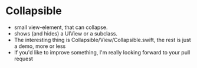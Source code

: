 # Collapsible

- small view-element, that can collapse.
- shows (and hides) a UIView or a subclass.
- The interesting thing is Collapsible/View/Collapsible.swift, the rest is just a demo, more or less
- If you'd like to improve something, I'm really looking forward to your pull request
